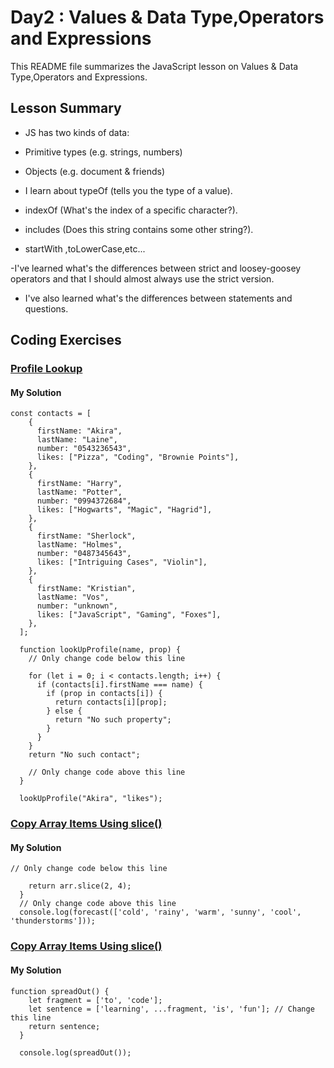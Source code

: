 
# Day2 : Values & Data Type,Operators and Expressions
This README file summarizes the JavaScript lesson on Values & Data Type,Operators and Expressions.

## Lesson Summary
- JS has two kinds of data:
- Primitive types (e.g. strings, numbers)
- Objects (e.g. document & friends)

- I learn about typeOf (tells you the type of a value).
-  indexOf (What's the index of a specific character?).
-  includes (Does this string contains some other string?).
-  startWith ,toLowerCase,etc...

-I've learned what's the differences between strict and loosey-goosey operators and that I should almost always use the strict version.

- I've also learned what's the differences between statements and questions.


## Coding Exercises

### [Profile Lookup](https://www.freecodecamp.org/learn/javascript-algorithms-and-data-structures/basic-javascript/profile-lookup)

#### My Solution
```
const contacts = [
    {
      firstName: "Akira",
      lastName: "Laine",
      number: "0543236543",
      likes: ["Pizza", "Coding", "Brownie Points"],
    },
    {
      firstName: "Harry",
      lastName: "Potter",
      number: "0994372684",
      likes: ["Hogwarts", "Magic", "Hagrid"],
    },
    {
      firstName: "Sherlock",
      lastName: "Holmes",
      number: "0487345643",
      likes: ["Intriguing Cases", "Violin"],
    },
    {
      firstName: "Kristian",
      lastName: "Vos",
      number: "unknown",
      likes: ["JavaScript", "Gaming", "Foxes"],
    },
  ];
  
  function lookUpProfile(name, prop) {
    // Only change code below this line
  
    for (let i = 0; i < contacts.length; i++) {
      if (contacts[i].firstName === name) {
        if (prop in contacts[i]) {
          return contacts[i][prop];
        } else {
          return "No such property";
        }
      }
    }
    return "No such contact";
  
    // Only change code above this line
  }
  
  lookUpProfile("Akira", "likes");
```

### [Copy Array Items Using slice()](https://www.freecodecamp.org/learn/javascript-algorithms-and-data-structures/basic-data-structures/copy-array-items-using-slice)

#### My Solution
```
// Only change code below this line
  
    return arr.slice(2, 4);
  }
  // Only change code above this line
  console.log(forecast(['cold', 'rainy', 'warm', 'sunny', 'cool', 'thunderstorms']));
```

### [Copy Array Items Using slice()](https://www.freecodecamp.org/learn/javascript-algorithms-and-data-structures/basic-data-structures/combine-arrays-with-the-spread-operator)

#### My Solution
```
function spreadOut() {
    let fragment = ['to', 'code'];
    let sentence = ['learning', ...fragment, 'is', 'fun']; // Change this line
    return sentence;
  }
  
  console.log(spreadOut());
```
